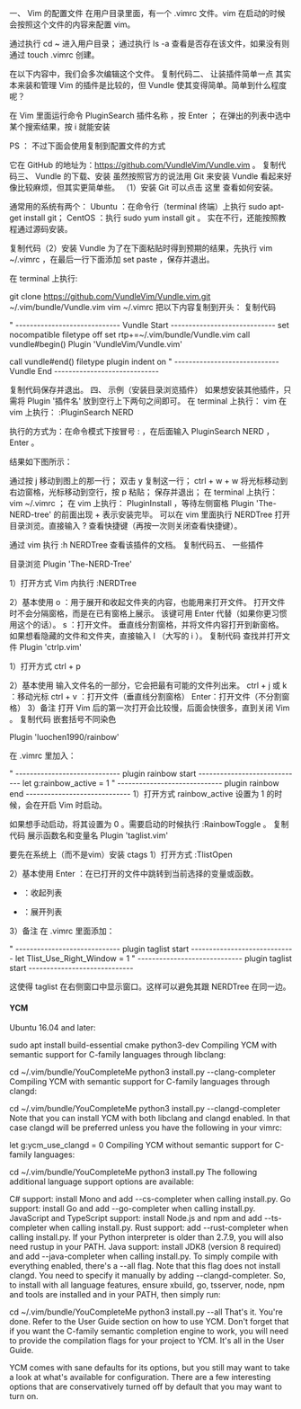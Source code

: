 
一、 Vim 的配置文件
在用户目录里面，有一个 .vimrc 文件。vim 在启动的时候会按照这个文件的内容来配置 vim。

通过执行 cd ~ 进入用户目录；
通过执行 ls -a 查看是否存在该文件，如果没有则通过 touch .vimrc 创建。

在以下内容中，我们会多次编辑这个文件。
复制代码二、 让装插件简单一点
其实本来装和管理 Vim 的插件是比较的，但 Vundle 使其变得简单。简单到什么程度呢？

在 Vim 里面运行命令 PluginSearch 插件名称 ，按 Enter ；
在弹出的列表中选中某个搜索结果，按 i 就能安装

PS ： 不过下面会使用复制到配置文件的方式

它在 GitHub 的地址为：https://github.com/VundleVim/Vundle.vim 。
复制代码三、 Vundle 的下载、安装
虽然按照官方的说法用 Git 来安装 Vundle 看起来好像比较麻烦，但其实更简单些。
（1）安装 Git
可以点击 这里 查看如何安装。

通常用的系统有两个：
Ubuntu ：在命令行（terminal 终端）上执行 sudo apt-get install git；
CentOS ：执行 sudo yum install git 。
实在不行，还能按照教程通过源码安装。

复制代码（2）安装 Vundle
为了在下面粘贴时得到预期的结果，先执行 vim ~/.vimrc ，在最后一行下面添加 set paste ，保存并退出。

在 terminal 上执行:

git clone https://github.com/VundleVim/Vundle.vim.git ~/.vim/bundle/Vundle.vim
vim ~/.vimrc
把以下内容复制到开头：
复制代码

" ----------------------------- Vundle Start -----------------------------
set nocompatible
filetype off
set rtp+=~/.vim/bundle/Vundle.vim
call vundle#begin()
Plugin 'VundleVim/Vundle.vim'

call vundle#end()
filetype plugin indent on
" ----------------------------- Vundle End   -----------------------------

复制代码保存并退出。
四、 示例（安装目录浏览插件）
如果想安装其他插件，只需将 Plugin '插件名' 放到空行上下两句之间即可。
在 terminal 上执行： vim
在 vim 上执行： :PluginSearch NERD

执行的方式为：在命令模式下按冒号 : ，在后面输入 PluginSearch NERD ， Enter 。

结果如下图所示：


通过按 j 移动到图上的那一行；
双击 y 复制这一行；
ctrl + w + w 将光标移动到右边窗格，光标移动到空行，按 p 粘贴；
保存并退出；
在 terminal 上执行： vim ~/.vimrc ；
在 vim 上执行： PluginInstall ，等待左侧窗格 Plugin 'The-NERD-tree' 的前面出现 + 表示安装完毕。
可以在 vim 里面执行 NERDTree 打开目录浏览。直接输入 ? 查看快捷键（再按一次则关闭查看快捷键）。

通过 vim 执行 :h NERDTree 查看该插件的文档。
复制代码五、 一些插件

目录浏览
Plugin 'The-NERD-Tree'

1）打开方式
Vim 内执行 :NERDTree

2）基本使用
o ：用于展开和收起文件夹的内容，也能用来打开文件。
打开文件时不会分隔窗格，而是在已有窗格上展示。
该键可用 Enter 代替（如果你更习惯用这个的话）。
s ：打开文件。
垂直线分割窗格，并将文件内容打开到新窗格。
如果想看隐藏的文件和文件夹，直接输入 I （大写的 i ）。
复制代码
查找并打开文件
Plugin 'ctrlp.vim'

1）打开方式
ctrl + p

2）基本使用
输入文件名的一部分，它会把最有可能的文件列出来。
ctrl + j 或 k ：移动光标
ctrl + v ：打开文件（垂直线分割窗格）
Enter：打开文件（不分割窗格）
3）备注
打开 Vim 后的第一次打开会比较慢，后面会快很多，直到关闭 Vim 。
复制代码
嵌套括号不同染色

Plugin 'luochen1990/rainbow'

在 .vimrc 里加入：

" ----------------------------- plugin rainbow start -----------------------------
let g:rainbow_active = 1
" ----------------------------- plugin rainbow end   -----------------------------
1）打开方式
rainbow_active 设置为 1 的时候，会在开启 Vim 时启动。

如果想手动启动，将其设置为 0 。需要启动的时候执行 :RainbowToggle 。
复制代码
展示函数名和变量名
Plugin 'taglist.vim'

要先在系统上（而不是vim）安装 ctags
1）打开方式
:TlistOpen

2）基本使用
Enter ：在已打开的文件中跳转到当前选择的变量或函数。
- ：收起列表
+ ：展开列表

3）备注
在 .vimrc 里面添加：

" ----------------------------- plugin taglist start -----------------------------
let Tlist_Use_Right_Window = 1
" ----------------------------- plugin taglist start -----------------------------

这使得 taglist 在右侧窗口中显示窗口。这样可以避免其跟 NERDTree 在同一边。

#### YCM 
Ubuntu 16.04 and later:

sudo apt install build-essential cmake python3-dev
Compiling YCM with semantic support for C-family languages through libclang:

cd ~/.vim/bundle/YouCompleteMe
python3 install.py --clang-completer
Compiling YCM with semantic support for C-family languages through clangd:

cd ~/.vim/bundle/YouCompleteMe
python3 install.py --clangd-completer
Note that you can install YCM with both libclang and clangd enabled. In that case clangd will be preferred unless you have the following in your vimrc:

let g:ycm_use_clangd = 0
Compiling YCM without semantic support for C-family languages:

cd ~/.vim/bundle/YouCompleteMe
python3 install.py
The following additional language support options are available:

C# support: install Mono and add --cs-completer when calling install.py.
Go support: install Go and add --go-completer when calling install.py.
JavaScript and TypeScript support: install Node.js and npm and add --ts-completer when calling install.py.
Rust support: add --rust-completer when calling install.py.
If your Python interpreter is older than 2.7.9, you will also need rustup in your PATH.
Java support: install JDK8 (version 8 required) and add --java-completer when calling install.py.
To simply compile with everything enabled, there's a --all flag. Note that this flag does not install clangd. You need to specify it manually by adding --clangd-completer. So, to install with all language features, ensure xbuild, go, tsserver, node, npm and tools are installed and in your PATH, then simply run:

cd ~/.vim/bundle/YouCompleteMe
python3 install.py --all
That's it. You're done. Refer to the User Guide section on how to use YCM. Don't forget that if you want the C-family semantic completion engine to work, you will need to provide the compilation flags for your project to YCM. It's all in the User Guide.

YCM comes with sane defaults for its options, but you still may want to take a look at what's available for configuration. There are a few interesting options that are conservatively turned off by default that you may want to turn on.
